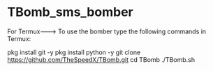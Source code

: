 # TBomb_sms_bomber

For Termux--->
To use the bomber type the following commands in Termux:

pkg install git -y 
pkg install python -y 
git clone https://github.com/TheSpeedX/TBomb.git
cd TBomb
./TBomb.sh


